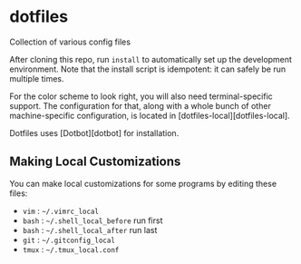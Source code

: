 dotfiles
========

Collection of various config files

After cloning this repo, run `install` to automatically set up the development
environment. Note that the install script is idempotent: it can safely be run
multiple times.

For the color scheme to look right, you will also need terminal-specific
support. The configuration for that, along with a whole bunch of other
machine-specific configuration, is located in [dotfiles-local][dotfiles-local].

Dotfiles uses [Dotbot][dotbot] for installation.

Making Local Customizations
---------------------------

You can make local customizations for some programs by editing these files:

* `vim` : `~/.vimrc_local`
* `bash` : `~/.shell_local_before` run first
* `bash` : `~/.shell_local_after` run last
* `git` : `~/.gitconfig_local`
* `tmux` : `~/.tmux_local.conf`

